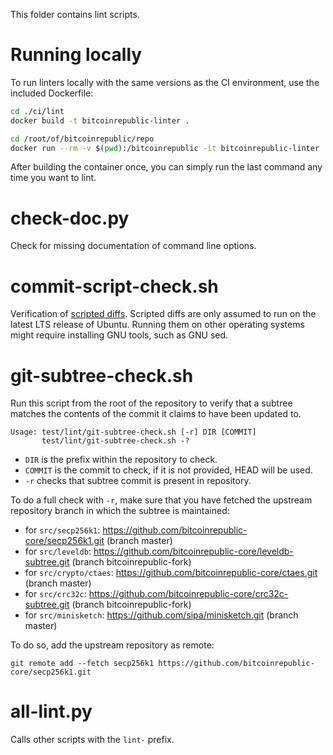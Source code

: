 This folder contains lint scripts.

Running locally
===============

To run linters locally with the same versions as the CI environment, use the included
Dockerfile:

```sh
cd ./ci/lint
docker build -t bitcoinrepublic-linter .

cd /root/of/bitcoinrepublic/repo
docker run --rm -v $(pwd):/bitcoinrepublic -it bitcoinrepublic-linter
```

After building the container once, you can simply run the last command any time you
want to lint.


check-doc.py
============
Check for missing documentation of command line options.

commit-script-check.sh
======================
Verification of [scripted diffs](/doc/developer-notes.md#scripted-diffs).
Scripted diffs are only assumed to run on the latest LTS release of Ubuntu. Running them on other operating systems
might require installing GNU tools, such as GNU sed.

git-subtree-check.sh
====================
Run this script from the root of the repository to verify that a subtree matches the contents of
the commit it claims to have been updated to.

```
Usage: test/lint/git-subtree-check.sh [-r] DIR [COMMIT]
       test/lint/git-subtree-check.sh -?
```

- `DIR` is the prefix within the repository to check.
- `COMMIT` is the commit to check, if it is not provided, HEAD will be used.
- `-r` checks that subtree commit is present in repository.

To do a full check with `-r`, make sure that you have fetched the upstream repository branch in which the subtree is
maintained:
* for `src/secp256k1`: https://github.com/bitcoinrepublic-core/secp256k1.git (branch master)
* for `src/leveldb`: https://github.com/bitcoinrepublic-core/leveldb-subtree.git (branch bitcoinrepublic-fork)
* for `src/crypto/ctaes`: https://github.com/bitcoinrepublic-core/ctaes.git (branch master)
* for `src/crc32c`: https://github.com/bitcoinrepublic-core/crc32c-subtree.git (branch bitcoinrepublic-fork)
* for `src/minisketch`: https://github.com/sipa/minisketch.git (branch master)

To do so, add the upstream repository as remote:

```
git remote add --fetch secp256k1 https://github.com/bitcoinrepublic-core/secp256k1.git
```

all-lint.py
===========
Calls other scripts with the `lint-` prefix.
